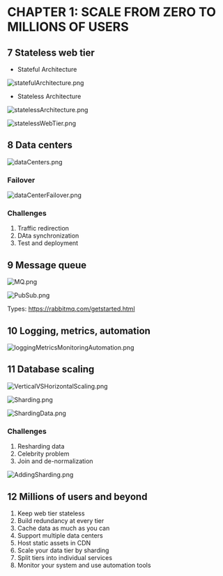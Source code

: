 # CHAPTER 1: SCALE FROM ZERO TO MILLIONS OF USERS
## 7 Stateless web tier
- Stateful Architecture

![statefulArchitecture.png](pictures%2FstatefulArchitecture.png)
- Stateless Architecture

![statelessArchitecture.png](pictures%2FstatelessArchitecture.png)

![statelessWebTier.png](pictures%2FstatelessWebTier.png)

## 8 Data centers
![dataCenters.png](pictures%2FdataCenters.png)
### Failover
![dataCenterFailover.png](pictures%2FdataCenterFailover.png)
### Challenges
1. Traffic redirection
2. DAta synchronization
3. Test and deployment

## 9 Message queue
![MQ.png](pictures%2FMQ.png)

![PubSub.png](pictures%2FPubSub.png)

Types: https://rabbitmq.com/getstarted.html

## 10 Logging, metrics, automation
![loggingMetricsMonitoringAutomation.png](pictures%2FloggingMetricsMonitoringAutomation.png)

## 11 Database scaling
![VerticalVSHorizontalScaling.png](pictures%2FVerticalVSHorizontalScaling.png)

![Sharding.png](pictures%2FSharding.png)

![ShardingData.png](pictures%2FShardingData.png)

### Challenges
1. Resharding data
2. Celebrity problem
3. Join and de-normalization

![AddingSharding.png](pictures%2FAddingSharding.png)

## 12 Millions of users and beyond
1. Keep web tier stateless
2. Build redundancy at every tier
3. Cache data as much as you can
4. Support multiple data centers
5. Host static assets in CDN
6. Scale your data tier by sharding
7. Split tiers into individual services
8. Monitor your system and use automation tools